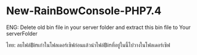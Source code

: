 # New-RainBowConsole-PHP7.4

ENG:
Delete old bin file in your server folder and extract this bin file to Your serverFolder

ไทย:
ลบไฟล์Binเก่าในโฟลเดอร์เซิฟก่อนแล้วนำไฟล์Binที่อยู่ในนี้ไปวางในโฟลเดอร์เซิฟ
